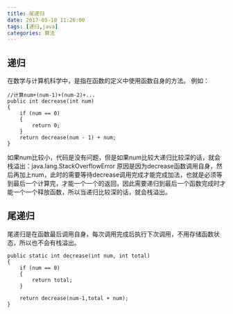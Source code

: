 ```yaml
---
title: 尾递归
date: 2017-05-10 11:26:00
tags: [递归,java]
categories: 算法
---
```

## 递归
在数学与计算机科学中，是指在函数的定义中使用函数自身的方法。
例如：
```
//计算num+(num-1)+(num-2)+...
public int decrease(int num)
{
    if (num == 0)
    {
        return 0;
    }
    return decrease(num - 1) + num;
}
```
<!-- more -->
如果num比较小，代码是没有问题，但是如果num比较大递归比较深的话，就会栈溢出：java.lang.StackOverflowError
原因是因为decrease函数调用自身，然后再加上num，此时的需要等待decrease调用完成才能完成加法，也就是必须等到最后一个计算完，才能一个一个的返回，因此需要递归到最后一个函数完成时才能一个一个释放函数，所以当递归比较深的话，就会栈溢出。
## 尾递归
尾递归是在函数最后调用自身，每次调用完成后执行下次调用，不用存储函数状态，所以也不会有栈溢出。
```
public static int decrease(int num, int total)
{
    if (num == 0)
    {
        return total;
    }

    return decrease(num-1,total + num);
}
```
